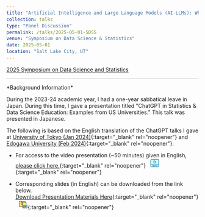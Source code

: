 ```yaml
---
title: "Artificial Intelligence and Large Language Models (AI-LLMs): What Is the Impact on Students’ Statistical Education and Research?"
collection: talks
type: "Panel Discussion"
permalink: /talks/2025-05-01-SDSS
venue: "Symposium on Data Science & Statistics"
date: 2025-05-01
location: "Salt Lake City, UT"
---
```


<style>
  hr {
    height: 2px;
    background-color: #E5E4E2;
    border: none;
  }

  .no-italics {
      font-style: normal;   
  }
</style>

[2025 Symposium on Data Science and Statistics](https://ww2.amstat.org/meetings/sdss/2025/featuredspeakers.cfm)

<hr>
*Background Information*

During the 2023-24 academic year, I had a one-year sabbatical leave in Japan. During this time, I gave a presentation titled "ChatGPT in Statistics & Data Science Education: Examples from US Universities." This talk was presented in Japanese.

The following is based on the English translation of the ChatGPT talks I gave at [University of Tokyo (Jan 2024)](https://jimmydoi.github.io/talks/2024-01-31-UTokyo-GPT-talk){:target="_blank" rel="noopener"} and [Edogawa University (Feb 2024)](https://jimmydoi.github.io/talks/2024-02-01-Edogawa-GPT-talk){:target="_blank" rel="noopener"}.

* For access to the video presentation (~50 minutes) given in English, [please click here.](https://www.dropbox.com/scl/fi/xuurcgeb71k4rti4br148/Doi_2024_ChatGPT.mp4?rlkey=5r2dx8gxuf4k45htyozvl0g5o&dl=0){:target="_blank" rel="noopener"} &nbsp; [![alt text](/files/video_blue_24.png)](https://www.dropbox.com/scl/fi/xuurcgeb71k4rti4br148/Doi_2024_ChatGPT.mp4?rlkey=5r2dx8gxuf4k45htyozvl0g5o&dl=0){:target="_blank" rel="noopener"}  

* Corresponding slides (in English) can be downloaded from the link below.<br>
[Download Presentation Materials Here](https://www.dropbox.com/scl/fi/fxfkqkekm7ygp29xtqvrt/Doi_2024_GPT.zip?rlkey=y0fjj27e6ys6et168jbx2q3sz&dl=1){:target="_blank" rel="noopener"} &nbsp; [![alt text](/files/zip_24.png)](https://www.dropbox.com/scl/fi/fxfkqkekm7ygp29xtqvrt/Doi_2024_GPT.zip?rlkey=y0fjj27e6ys6et168jbx2q3sz&dl=1){:target="_blank" rel="noopener"}  
